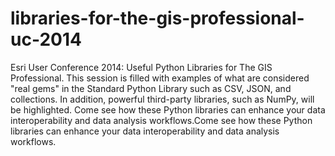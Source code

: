 libraries-for-the-gis-professional-uc-2014
==========================================

Esri User Conference 2014: Useful Python Libraries for The GIS Professional. This session is filled with examples of what are considered "real gems" in the Standard Python Library such as CSV, JSON, and collections. In addition, powerful third-party libraries, such as NumPy, will be highlighted. Come see how these Python libraries can enhance your data interoperability and data analysis workflows.Come see how these Python libraries can enhance your data interoperability and data analysis workflows.
